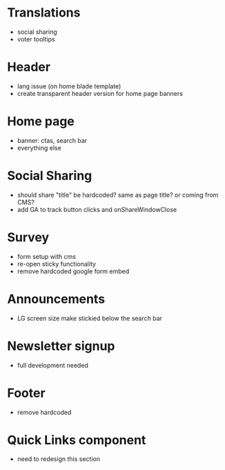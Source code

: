
# Translations 
- social sharing
- voter tooltips

# Header
- lang issue (on home blade template)
- create transparent header version for home page banners

# Home page
- banner: ctas, search bar
- everything else

# Social Sharing
- should share "title" be hardcoded? same as page title? or coming from CMS?
- add GA to track button clicks and onShareWindowClose

# Survey 
- form setup with cms
- re-open sticky functionality
- remove hardcoded google form embed

# Announcements
- LG screen size make stickied below the search bar

# Newsletter signup
- full development needed

# Footer 
- remove hardcoded

# Quick Links component 
- need to redesign this section

